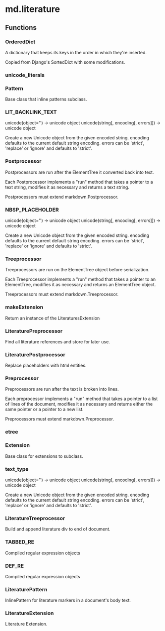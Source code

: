 # md.literature


## Functions

### OrderedDict
A dictionary that keeps its keys in the order in which they're inserted.

Copied from Django's SortedDict with some modifications.
### unicode_literals
### Pattern
Base class that inline patterns subclass.
### LIT_BACKLINK_TEXT
unicode(object='') -> unicode object
unicode(string[, encoding[, errors]]) -> unicode object

Create a new Unicode object from the given encoded string.
encoding defaults to the current default string encoding.
errors can be 'strict', 'replace' or 'ignore' and defaults to 'strict'.
### Postprocessor
Postprocessors are run after the ElementTree it converted back into text.

Each Postprocessor implements a "run" method that takes a pointer to a
text string, modifies it as necessary and returns a text string.

Postprocessors must extend markdown.Postprocessor.
### NBSP_PLACEHOLDER
unicode(object='') -> unicode object
unicode(string[, encoding[, errors]]) -> unicode object

Create a new Unicode object from the given encoded string.
encoding defaults to the current default string encoding.
errors can be 'strict', 'replace' or 'ignore' and defaults to 'strict'.
### Treeprocessor
Treeprocessors are run on the ElementTree object before serialization.

Each Treeprocessor implements a "run" method that takes a pointer to an
ElementTree, modifies it as necessary and returns an ElementTree
object.

Treeprocessors must extend markdown.Treeprocessor.
### makeExtension
Return an instance of the LiteraturesExtension
### LiteraturePreprocessor
Find all literature references and store for later use.
### LiteraturePostprocessor
Replace placeholders with html entities.
### Preprocessor
Preprocessors are run after the text is broken into lines.

Each preprocessor implements a "run" method that takes a pointer to a
list of lines of the document, modifies it as necessary and returns
either the same pointer or a pointer to a new list.

Preprocessors must extend markdown.Preprocessor.
### etree
### Extension
Base class for extensions to subclass.
### text_type
unicode(object='') -> unicode object
unicode(string[, encoding[, errors]]) -> unicode object

Create a new Unicode object from the given encoded string.
encoding defaults to the current default string encoding.
errors can be 'strict', 'replace' or 'ignore' and defaults to 'strict'.
### LiteratureTreeprocessor
Build and append literature div to end of document.
### TABBED_RE
Compiled regular expression objects
### DEF_RE
Compiled regular expression objects
### LiteraturePattern
InlinePattern for literature markers in a document's body text.
### LiteratureExtension
Literature Extension.

